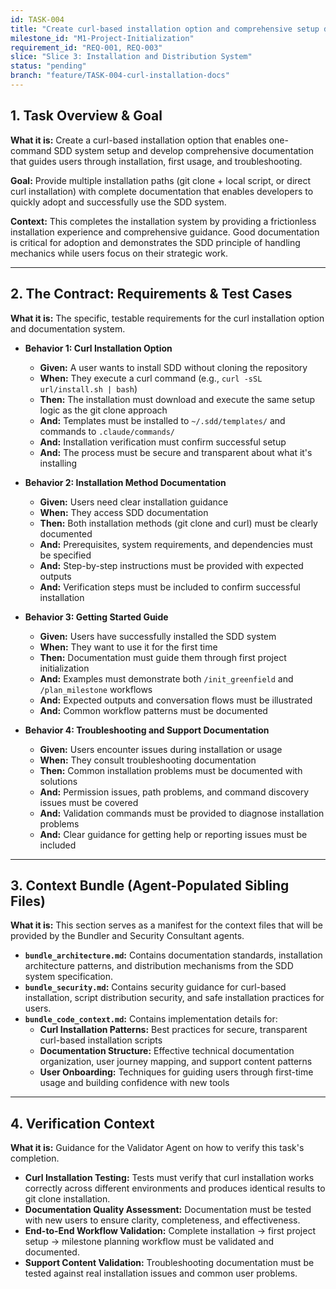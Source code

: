 ```yaml
---
id: TASK-004
title: "Create curl-based installation option and comprehensive setup documentation"
milestone_id: "M1-Project-Initialization"
requirement_id: "REQ-001, REQ-003"
slice: "Slice 3: Installation and Distribution System"
status: "pending"
branch: "feature/TASK-004-curl-installation-docs"
---
```


## 1. Task Overview & Goal

**What it is:** Create a curl-based installation option that enables one-command SDD system setup and develop comprehensive documentation that guides users through installation, first usage, and troubleshooting.

**Goal:** Provide multiple installation paths (git clone + local script, or direct curl installation) with complete documentation that enables developers to quickly adopt and successfully use the SDD system.

**Context:** This completes the installation system by providing a frictionless installation experience and comprehensive guidance. Good documentation is critical for adoption and demonstrates the SDD principle of handling mechanics while users focus on their strategic work.

---

## 2. The Contract: Requirements & Test Cases

**What it is:** The specific, testable requirements for the curl installation option and documentation system.

* **Behavior 1: Curl Installation Option**
  * **Given:** A user wants to install SDD without cloning the repository
  * **When:** They execute a curl command (e.g., `curl -sSL url/install.sh | bash`)
  * **Then:** The installation must download and execute the same setup logic as the git clone approach
  * **And:** Templates must be installed to `~/.sdd/templates/` and commands to `.claude/commands/`
  * **And:** Installation verification must confirm successful setup
  * **And:** The process must be secure and transparent about what it's installing

* **Behavior 2: Installation Method Documentation**
  * **Given:** Users need clear installation guidance
  * **When:** They access SDD documentation
  * **Then:** Both installation methods (git clone and curl) must be clearly documented
  * **And:** Prerequisites, system requirements, and dependencies must be specified
  * **And:** Step-by-step instructions must be provided with expected outputs
  * **And:** Verification steps must be included to confirm successful installation

* **Behavior 3: Getting Started Guide**
  * **Given:** Users have successfully installed the SDD system
  * **When:** They want to use it for the first time
  * **Then:** Documentation must guide them through first project initialization
  * **And:** Examples must demonstrate both `/init_greenfield` and `/plan_milestone` workflows
  * **And:** Expected outputs and conversation flows must be illustrated
  * **And:** Common workflow patterns must be documented

* **Behavior 4: Troubleshooting and Support Documentation**
  * **Given:** Users encounter issues during installation or usage
  * **When:** They consult troubleshooting documentation
  * **Then:** Common installation problems must be documented with solutions
  * **And:** Permission issues, path problems, and command discovery issues must be covered
  * **And:** Validation commands must be provided to diagnose installation problems
  * **And:** Clear guidance for getting help or reporting issues must be included

---

## 3. Context Bundle (Agent-Populated Sibling Files)

**What it is:** This section serves as a manifest for the context files that will be provided by the Bundler and Security Consultant agents.

* **`bundle_architecture.md`:** Contains documentation standards, installation architecture patterns, and distribution mechanisms from the SDD system specification.
* **`bundle_security.md`:** Contains security guidance for curl-based installation, script distribution security, and safe installation practices for users.
* **`bundle_code_context.md`:** Contains implementation details for:
  * **Curl Installation Patterns:** Best practices for secure, transparent curl-based installation scripts
  * **Documentation Structure:** Effective technical documentation organization, user journey mapping, and support content patterns
  * **User Onboarding:** Techniques for guiding users through first-time usage and building confidence with new tools

---

## 4. Verification Context

**What it is:** Guidance for the Validator Agent on how to verify this task's completion.

* **Curl Installation Testing:** Tests must verify that curl installation works correctly across different environments and produces identical results to git clone installation.
* **Documentation Quality Assessment:** Documentation must be tested with new users to ensure clarity, completeness, and effectiveness.
* **End-to-End Workflow Validation:** Complete installation → first project setup → milestone planning workflow must be validated and documented.
* **Support Content Validation:** Troubleshooting documentation must be tested against real installation issues and common user problems.